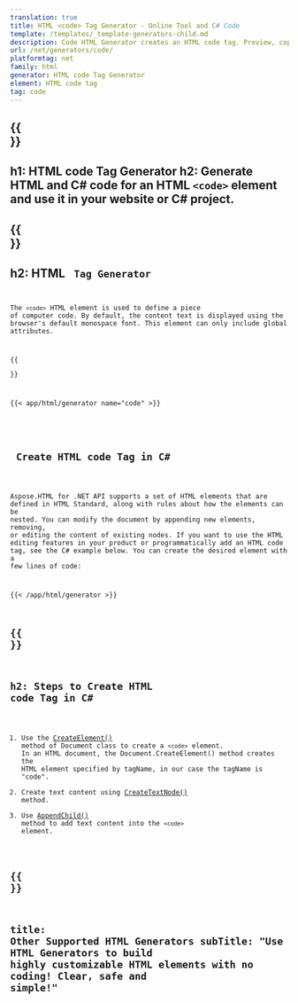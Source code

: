 ```yaml
---
translation: true
title: HTML <code> Tag Generator - Online Tool and C# Code
template: /templates/_template-generators-child.md
description: Code HTML Generator creates an HTML code tag. Preview, copy generated HTML and C# code and use it in your website or C# project!
url: /net/generators/code/
platformtag: net
family: html
generator: HTML code Tag Generator
element: HTML code tag
tag: code
---
```


{{<section banner>}}
---
h1: HTML code Tag Generator
h2: Generate HTML and C# code for an HTML `<code>` element and use it in your website or C# project.
---

{{<section overview>}}
---
h2: HTML <code> Tag Generator
---

The `<code>` HTML element is used to define a piece of computer code.  By default, the content text is displayed using the browser's default monospace font. This element can only include global attributes.

{{<section plugin>}}

{{< app/html/generator name="code" >}}

<br>
<h2> Create HTML code Tag in C#</h2>

Aspose.HTML for .NET API supports a set of HTML elements that are defined in HTML Standard, along with rules about how the elements can be nested. You can modify the document by appending new elements, removing, or editing the content of existing nodes. If you want to use the HTML editing features in your product or programmatically add an HTML code tag, see the C# example below. You can create the desired element with a few lines of code:

{{< /app/html/generator >}}

{{<section steps>}}
---
h2: Steps to Create HTML code Tag in C#
---

1.  Use the [CreateElement()](https://reference.aspose.com/html/net/aspose.html.dom/document/createelement/) method of Document class to create a `<code>` element. In an HTML document, the Document.CreateElement() method creates the HTML element specified by tagName, in our case the tagName is "code".
2. Create text content using [CreateTextNode()](https://reference.aspose.com/html/net/aspose.html.dom/document/createtextnode/) method.
3. Use [AppendChild()](https://reference.aspose.com/html/net/aspose.html.dom/node/appendchild/) method to add text content into the `<code>` element. 

{{<section other-generators>}}
---
title: Other Supported HTML Generators
subTitle: "Use HTML Generators to build highly customizable HTML elements with no coding! Clear, safe and simple!"
---